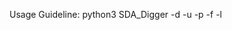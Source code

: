 Usage Guideline:
python3 SDA_Digger -d <DNAC IP> -u <username> -p <password> -f <fabric> -l <logdirectory>